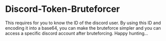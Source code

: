 # Discord-Token-Bruteforcer

This requires for you to know the ID of the discord user.
By using this ID and encoding it into a base64, you can make the bruteforce simpler and you can access a specific discord account after bruteforcing.
Happy hunting...
